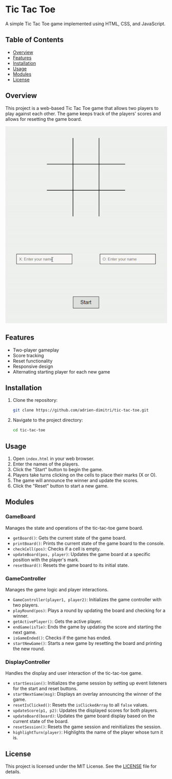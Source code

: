 # Tic Tac Toe

A simple Tic Tac Toe game implemented using HTML, CSS, and JavaScript.

## Table of Contents

- [Overview](#overview)
- [Features](#features)
- [Installation](#installation)
- [Usage](#usage)
- [Modules](#modules)
- [License](#license)

## Overview

This project is a web-based Tic Tac Toe game that allows two players to play against each other. The game keeps track of the players' scores and allows for resetting the game board.

![Tic Tac Toe Gameplay](images/gameplay.gif)

## Features

- Two-player gameplay
- Score tracking
- Reset functionality
- Responsive design
- Alternating starting player for each new game

## Installation

1. Clone the repository:
    ```sh
    git clone https://github.com/adrien-dimitri/tic-tac-toe.git
    ```
2. Navigate to the project directory:
    ```sh
    cd tic-tac-toe
    ```

## Usage

1. Open `index.html` in your web browser.
2. Enter the names of the players.
3. Click the "Start" button to begin the game.
4. Players take turns clicking on the cells to place their marks (X or O).
5. The game will announce the winner and update the scores.
6. Click the "Reset" button to start a new game.

## Modules

### GameBoard

Manages the state and operations of the tic-tac-toe game board.

- `getBoard()`: Gets the current state of the game board.
- `printBoard()`: Prints the current state of the game board to the console.
- `checkCell(pos)`: Checks if a cell is empty.
- `updateBoard(pos, player)`: Updates the game board at a specific position with the player's mark.
- `resetBoard()`: Resets the game board to its initial state.

### GameController

Manages the game logic and player interactions.

- `GameController(player1, player2)`: Initializes the game controller with two players.
- `playRound(pos)`: Plays a round by updating the board and checking for a winner.
- `getActivePlayer()`: Gets the active player.
- `endGame(isTie)`: Ends the game by updating the score and starting the next game.
- `isGameEnded()`: Checks if the game has ended.
- `startNewGame()`: Starts a new game by resetting the board and printing the new round.

### DisplayController

Handles the display and user interaction of the tic-tac-toe game.

- `startSession()`: Initializes the game session by setting up event listeners for the start and reset buttons.
- `startNextGame(msg)`: Displays an overlay announcing the winner of the game.
- `resetIsClicked()`: Resets the `isClickedArray` to all `false` values.
- `updateScore(p1, p2)`: Updates the displayed scores for both players.
- `updateBoard(board)`: Updates the game board display based on the current state of the board.
- `resetSession()`: Resets the game session and reinitializes the session.
- `highlightTurn(player)`: Highlights the name of the player whose turn it is.

## License

This project is licensed under the MIT License. See the [LICENSE](LICENSE) file for details.
